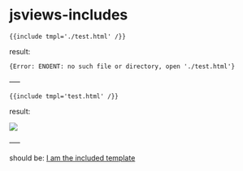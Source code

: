 # jsviews-includes

```
{{include tmpl='./test.html' /}}
```
result:
```
{Error: ENOENT: no such file or directory, open './test.html'}
```

–––
```
{{include tmpl='test.html' /}}
```

result:

![](http://i.imgur.com/KFGlSLA.png)


–––

should be:
[I am the included template](https://github.com/daslicht/jsviews-includes/blob/master/templates/test.html#L1)
